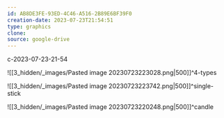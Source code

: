```yaml
---
id: AB8DE3FE-93ED-4C46-A516-2B89E6BF39F0
creation-date: 2023-07-23T21:54:51 
type: graphics
clone: 
source: google-drive
---
```

c-2023-07-23-21-54

![[3_hidden/_images/Pasted image 20230723223028.png|500]]^4-types

![[3_hidden/_images/Pasted image 20230723223742.png|500]]^single-stick

![[3_hidden/_images/Pasted image 20230723220248.png|500]]^candle